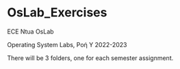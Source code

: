 # OsLab_Exercises

ECE Ntua OsLab 

Operating System Labs, Ροή Υ
2022-2023

There will be 3 folders, one for each semester assignment.
